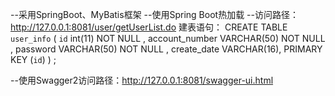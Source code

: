 --采用SpringBoot、MyBatis框架
--使用Spring Boot热加载
--访问路径：http://127.0.0.1:8081/user/getUserList.do
建表语句：
CREATE TABLE `user_info` (
`id`  int(11) NOT NULL ,
account_number VARCHAR(50) NOT NULL ,
password VARCHAR(50) NOT NULL ,
create_date VARCHAR(16),
PRIMARY KEY (`id`)
)
;

--使用Swagger2访问路径：http://127.0.0.1:8081/swagger-ui.html

